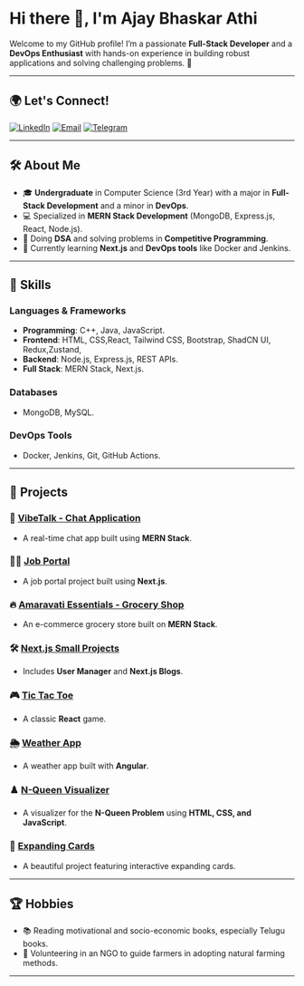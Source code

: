 # Hi there 👋, I'm Ajay Bhaskar Athi

Welcome to my GitHub profile! I’m a passionate **Full-Stack Developer** and a **DevOps Enthusiast** with hands-on experience in building robust applications and solving challenging problems. 🚀  

---

## 🌍 Let's Connect!
[![LinkedIn](https://img.shields.io/badge/LinkedIn-%230077B5.svg?style=for-the-badge&logo=LinkedIn&logoColor=white)](https://linkedin.com/in/ajaybhaskar-athi/)  [![Email](https://img.shields.io/badge/Email-D14836?style=for-the-badge&logo=gmail&logoColor=white)](mailto:ajaybhaskar.athi@gmail.com) [![Telegram](https://img.shields.io/badge/Telegram-%2300A9E0.svg?style=for-the-badge&logo=Telegram&logoColor=white)](https://t.me/GanggLeader)  

---

## 🛠️ About Me

- 🎓 **Undergraduate** in Computer Science (3rd Year) with a major in **Full-Stack Development** and a minor in **DevOps**.  
- 💻 Specialized in **MERN Stack Development** (MongoDB, Express.js, React, Node.js).  
- 🌟 Doing **DSA** and solving problems in **Competitive Programming**.  
- 🌱 Currently learning **Next.js** and **DevOps tools** like Docker and Jenkins.  



---

## 🔧 Skills

### Languages & Frameworks
- **Programming**: C++, Java, JavaScript.  
- **Frontend**: HTML, CSS,React, Tailwind CSS, Bootstrap, ShadCN UI, Redux,Zustand,
- **Backend**: Node.js, Express.js, REST APIs.  
- **Full Stack**: MERN Stack, Next.js.  

### Databases
- MongoDB, MySQL.  

### DevOps Tools
- Docker, Jenkins, Git, GitHub Actions.

---

## 🚀 Projects


### 💬 [VibeTalk - Chat Application](https://github.com/Ajaybhaskar-Athi/VibeTalk)  
- A real-time chat app built using **MERN Stack**.  

### 🧑‍💼 [Job Portal](https://github.com/yourusername/job-portal)  
- A job portal project built using **Next.js**.  

### 🔥 [Amaravati Essentials - Grocery Shop](https://github.com/Ajaybhaskar-Athi/Amaravati-Essentials)  
- An e-commerce grocery store built on **MERN Stack**.  

### 🛠️ [Next.js Small Projects](https://github.com/Ajaybhaskar-Athi/NextBlogs)  
- Includes **User Manager** and **Next.js Blogs**.  

### 🎮 [Tic Tac Toe](https://github.com/Ajaybhaskar-Athi/Tic-Tac-Toe)  
- A classic **React** game.  

### 🌦️ [Weather App](https://github.com/Ajaybhaskar-Athi/Weather-App)  
- A weather app built with **Angular**.  

### ♟️ [N-Queen Visualizer](https://github.com/Ajaybhaskar-Athi/N-Queen-Visualizer)  
- A visualizer for the **N-Queen Problem** using **HTML, CSS, and JavaScript**.  

### 🌟 [Expanding Cards](https://github.com/Ajaybhaskar-Athi/Expanding-cardss)  
- A beautiful project featuring interactive expanding cards.  


---

## 🏆 Hobbies

- 📚 Reading motivational and socio-economic books, especially Telugu books.  
- 🌱 Volunteering in an NGO to guide farmers in adopting natural farming methods.  

---

 
